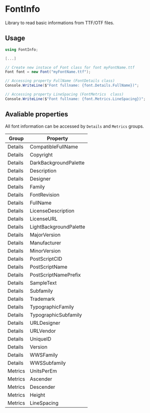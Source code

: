 # FontInfo
Library to read basic informations from TTF/OTF files.

## Usage

```csharp
using FontInfo;

[...]

// Create new instace of Font class for font myFontName.ttf
Font font = new Font("myFontName.ttf");

// Accessing property FullName (FontDetails class)
Console.WriteLine($"Font fullname: {font.Details.FullName})";            

// Accessing property LineSpacing (FontMetrics  class)
Console.WriteLine($"Font fullname: {font.Metrics.LineSpacing})";

```

## Avaliable properties 
All font information can be accessed by ``Details`` and ``Metrics`` groups.

|Group|Property|
|---|---|
| Details |CompatibleFullName|
| Details |Copyright |
| Details |DarkBackgroundPalette |
| Details |Description |
| Details |Designer |
| Details |Family |
| Details |FontRevision |
| Details |FullName |
| Details |LicenseDescription |
| Details |LicenseURL |
| Details |LightBackgroundPalette |
| Details |MajorVersion |
| Details |Manufacturer |
| Details |MinorVersion |
| Details |PostScriptCID |
| Details |PostScriptName |
| Details |PostScriptNamePrefix  |
| Details |SampleText |
| Details |Subfamily |
| Details |Trademark |
| Details |TypographicFamily | 
| Details |TypographicSubfamily |
| Details |URLDesigner |
| Details |URLVendor |
| Details |UniqueID |
| Details |Version |
| Details |WWSFamily |
| Details |WWSSubfamily |
| Metrics |UnitsPerEm |
| Metrics |Ascender |
| Metrics |Descender |
| Metrics |Height |
| Metrics |LineSpacing |
